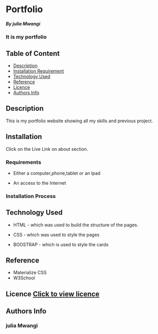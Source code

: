 # Portfolio



##### By julia Mwangi
### It is my portfolio

## Table of Content

+ [Description](#description)
+ [Installation Requirement](#Installation)
+ [Technology Used](#technology-used)
+ [Reference](#reference)
+ [Licence](#licence)
+ [Authors Info](#author-Info)

## Description
<p>This is  my portfolio website showing all my skills and previous project.</p>

## Installation
<p>Click on the Live Link on about section.</p>

### Requirements

* Either a computer,phone,tablet or an Ipad

* An access to the Internet

### Installation Process

## Technology Used
* HTML - which was used to build the structure of the pages.

* CSS - which was used to style the pages 
* BOOSTRAP - which is used to style the cards 

## Reference
* Materialize CSS
* W3School



## Licence [Click to view licence](LICENSE)



## Authors Info

### julia Mwangi